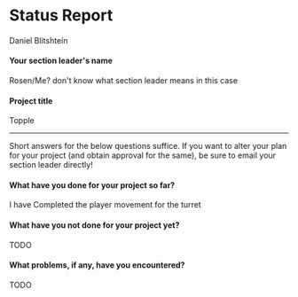 # Status Report

#### 

Daniel Blitshtein

#### Your section leader's name

Rosen/Me? don't know what section leader means in this case

#### Project title

Topple

***

Short answers for the below questions suffice. If you want to alter your plan for your project (and obtain approval for the same), be sure to email your section leader directly!

#### What have you done for your project so far?

I have Completed the player movement for the turret

#### What have you not done for your project yet?

TODO

#### What problems, if any, have you encountered?

TODO
